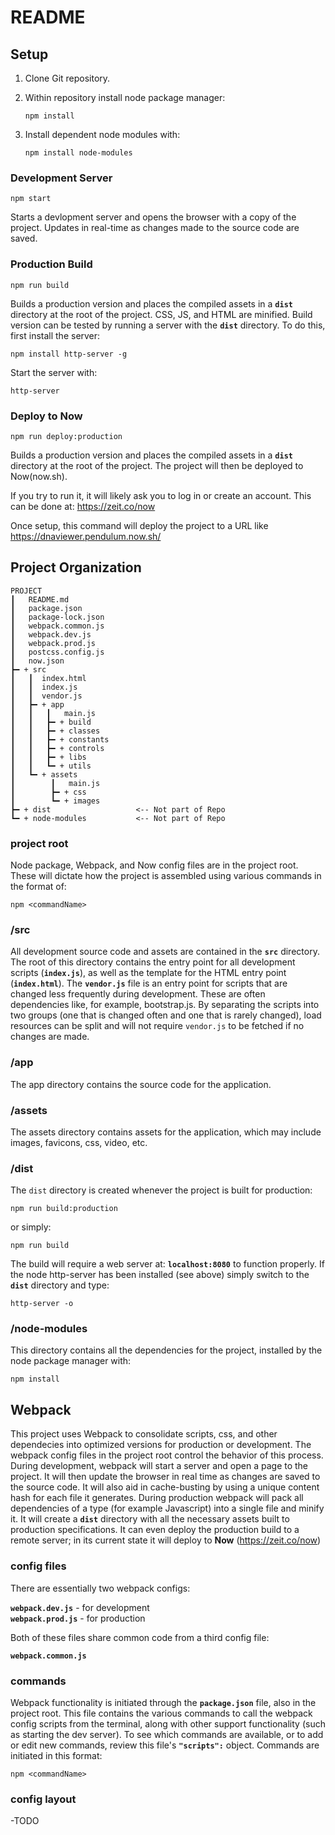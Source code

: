 # README

## Setup

1. Clone Git repository. 
2. Within repository install node package manager:

    `npm install`


3. Install dependent node modules with:

    `npm install node-modules`

### Development Server
    npm start
Starts a devlopment server and opens the browser with a copy of the project. Updates in real-time as changes made to the source code are saved.


### Production Build
    npm run build
Builds a production version and places the compiled assets in a **`dist`** directory at the root of the project. CSS, JS, and HTML are minified. Build version can be tested by running a server with the **`dist`** directory. To do this, first install the server:

    npm install http-server -g

Start the server with:

    http-server

### Deploy to Now
    npm run deploy:production
Builds a production version and places the compiled assets in a **`dist`** directory at the root of the project. The project will then be deployed to Now(now.sh). 

If you try to run it, it will likely ask you to log in or create an
account. This can be done at:
https://zeit.co/now

Once setup, this command will deploy the project to a URL like
https://dnaviewer.pendulum.now.sh/


## Project Organization

    PROJECT
    ┃   README.md
    ┃   package.json
    ┃   package-lock.json
    ┃   webpack.common.js
    ┃   webpack.dev.js
    ┃   webpack.prod.js
    ┃   postcss.config.js
    ┃   now.json
    ┣━ + src
    ┃   ┃  index.html
    ┃   ┃  index.js
    ┃   ┃  vendor.js
    ┃   ┣━ + app
    ┃   ┃   ┃   main.js
    ┃   ┃   ┣━ + build
    ┃   ┃   ┣━ + classes
    ┃   ┃   ┣━ + constants
    ┃   ┃   ┣━ + controls
    ┃   ┃   ┣━ + libs
    ┃   ┃   ┗━ + utils
    ┃   ┗━ + assets
    ┃        ┃   main.js
    ┃        ┣━ + css
    ┃        ┗━ + images
    ┣━ + dist                   <-- Not part of Repo
    ┗━ + node-modules           <-- Not part of Repo

### project root
Node package, Webpack, and Now config files are in the project root. These will dictate how the project is assembled using various commands in the format of:

    npm <commandName>

### /src
All development source code and assets are contained in the **`src`** directory. The root of this directory contains the entry point for all development scripts (**`index.js`**), as well as the template for the HTML entry point (**`index.html`**). The **`vendor.js`** file is an entry point for scripts that are changed less frequently during development. These are often dependencies like, for example, bootstrap.js. By separating the scripts into two groups (one that is changed often and one that is rarely changed), load resources can be split and will not require `vendor.js` to be fetched if no changes are made.

### /app
The app directory contains the source code for the application.

### /assets
The assets directory contains assets for the application, which may include images, favicons, css, video, etc.

### /dist
The `dist` directory is created whenever the project is built for production:

    npm run build:production

or simply:

    npm run build

The build will require a web server at: **`localhost:8080`** to function properly. If the node http-server has been installed (see above) simply switch to the **`dist`** directory and type:

    http-server -o

### /node-modules
This directory contains all the dependencies for the project, installed by the node package manager with:

    npm install


## Webpack

This project uses Webpack to consolidate scripts, css, and other dependecies into optimized versions for production or development. The webpack config files in the project root control the behavior of this process. During development, webpack will start a server and open a page to the project. It will then update the browser in real time as changes are saved to the source code. It will also aid in cache-busting by using a unique content hash for each file it generates. During production webpack will pack all dependencies of a type (for example Javascript) into a single file and minify it. It will create a **`dist`** directory with all the necessary assets built to production specifications. It can even deploy the production build to a remote server; in its current state it will deploy to **Now** (https://zeit.co/now)

### config files
There are essentially two webpack configs:

**`webpack.dev.js`** - for development   
**`webpack.prod.js`** - for production

Both of these files share common code from a third config file:

**`webpack.common.js`**

### commands
Webpack functionality is initiated through the **`package.json`** file, also in the project root. This file contains the various commands to call the webpack config scripts from the terminal, along with other support functionality (such as starting the dev server). To see which commands are available, or to add or edit new commands, review this file's **`"scripts":`** object. Commands are initiated in this format:

    npm <commandName>

### config layout

-TODO
















